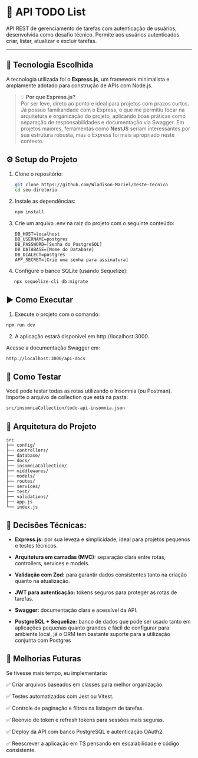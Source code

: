 # 📝 API TODO List

API REST de gerenciamento de tarefas com autenticação de usuários, desenvolvida como desafio técnico. Permite aos usuários autenticados criar, listar, atualizar e excluir tarefas.

---

## 🚀 Tecnologia Escolhida

A tecnologia utilizada foi o **Express.js**, um framework minimalista e amplamente adotado para construção de APIs com Node.js.

> 💡 **Por que Express.js?**  
> Por ser leve, direto ao ponto e ideal para projetos com prazos curtos. Já possuo familiaridade com o Express, o que me permitiu focar na arquitetura e organização do projeto, aplicando boas práticas como separação de responsabilidades e documentação via Swagger. Em projetos maiores, ferramentas como **NestJS** seriam interessantes por sua estrutura robusta, mas o Express foi mais apropriado neste contexto.

## ⚙️ Setup do Projeto

1. Clone o repositório:
   ```bash
   git clone https://github.com/Wladison-Maciel/Teste-Tecnico
   cd seu-diretorio
   ```

2. Instale as dependências:
   ```bash
   npm install
   ```

3. Crie um arquivo .env na raiz do projeto com o seguinte conteúdo:
   ```.env
   DB_HOST=localhost
   DB_USERNAME=postgres
   DB_PASSWORD=[Senha do PostgreSQL]
   DB_DATABASE=[Nome do Database]
   DB_DIALECT=postgres
   APP_SECRET=[Crie uma senha para assinatura]
   ```

4. Configure o banco SQLite (usando Sequelize):
```bash
   npx sequelize-cli db:migrate
   ```

## ▶️ Como Executar

1. Execute o projeto com o comando:
```bash
npm run dev
```

2. A aplicação estará disponível em http://localhost:3000.

Acesse a documentação Swagger em:
```bash
http://localhost:3000/api-docs
```

## 🧪 Como Testar
Você pode testar todas as rotas utilizando o Insomnia (ou Postman).
Importe o arquivo de collection que está na pasta:

```bash
src/insomniaCollection/todo-api-insomnia.json
```

## 🧱 Arquitetura do Projeto

```
src
├── config/
├── controllers/
├── database/
├── docs/
├── insomniaCollection/
├── middlewares/
├── models/
├── routes/
├── services/
├── test/
├── validations/
├── app.js
└── index.js

```

## 🧠 Decisões Técnicas:

- **Express.js:** por sua leveza e simplicidade, ideal para projetos pequenos e testes técnicos.

- **Arquitetura em camadas (MVC):** separação clara entre rotas, controllers, services e models.

- **Validação com Zod:** para garantir dados consistentes tanto na criação quanto na atualização.

- **JWT para autenticação:** tokens seguros para proteger as rotas de tarefas.

- **Swagger:** documentação clara e acessível da API.

- **PostgreSQL + Sequelize:** banco de dados que pode ser usado tanto em aplicações pequenas quanto grandes e 
fácil de configurar para ambiente local, já o ORM tem bastante suporte para a utilização conjunta com Postgres



## 🚧 Melhorias Futuras

Se tivesse mais tempo, eu implementaria:

✅ Criar arquivos baseados em classes para melhor organização.

✅ Testes automatizados com Jest ou Vitest.

✅ Controle de paginação e filtros na listagem de tarefas.

✅ Reenvio de token e refresh tokens para sessões mais seguras.

✅ Deploy da API com banco PostgreSQL e autenticação OAuth2.

✅ Reescrever a aplicação em TS pensando em escalabilidade e código consistente.